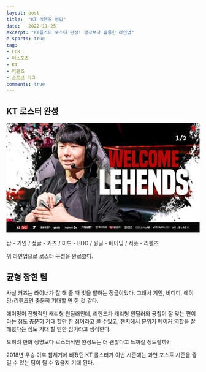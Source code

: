 ```yaml
---
layout: post
title:  "KT 리헨즈 영입"
date:   2022-11-25
excerpt: "KT롤스터 로스터 완성! 생각보다 훌륭한 라인업"
e-sports: true
tag:
- LCK
- 이스포츠
- KT
- 리헨즈
- 스토브 리그
comments: true
---
```


## KT 로스터 완성

![Zeka](../img/2022/kt_lehends.png)

탑 - 기인 / 정글 - 커즈 / 미드 - BDD / 원딜 - 에이밍 / 서폿 - 리헨즈

위 라인업으로 로스터 구성을 완료했다.

## 균형 잡힌 팀

사실 커즈는 라이너가 잘 해 줄 때 빛을 발하는 정글이었다.
그래서 기인, 비디디, 에이밍-리헨즈면 충분히 기대할 만 한 것 같다.

에이밍이 전형적인 캐리형 원딜러인데, 리헨즈가 캐리형 원딜러와 궁합이 잘 맞는 편이라는 점도 충분히 기대 할만 한 점이라고 볼 수있고, 젠지에서 분위기 메이커 역할을 잘해왔다는 점도 기대 할 만한 점이라고 생각한다.

오히려 한화 생명보다 로스터적인 완성도는 더 괜찮다고 느껴질 정도랄까?

2018년 우승 이후 침체기에 빠졌던 KT 롤스터가 이번 시즌에는 과연 포스트 시즌을 즐길 수 있는 팀이 될 수 있을지 기대 된다.